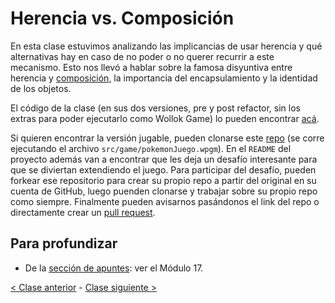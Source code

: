 # Herencia vs. Composición

En esta clase estuvimos analizando las implicancias de usar herencia y qué alternativas hay en caso de no poder o no querer recurrir a este mecanismo. Esto nos llevó a hablar sobre la famosa disyuntiva entre herencia y [composición](http://wiki.uqbar.org/wiki/articles/composicion--oop-.html), la importancia del encapsulamiento y la identidad de los objetos.

El código de la clase (en sus dos versiones, pre y post refactor, sin los extras para poder ejecutarlo como Wollok Game) lo pueden encontrar [acá](https://github.com/pdep-mit/ejemplos-de-clase-wollok/tree/master/ejemplos-de-clase/src/clase07/pokegotchi).

Si quieren encontrar la versión jugable, pueden clonarse este [repo](https://github.com/manumaso/clase-herencia-vs-composicion) (se corre ejecutando el archivo `src/game/pokemonJuego.wpgm`). En el `README` del proyecto además van a encontrar que les deja un desafío interesante para que se diviertan extendiendo el juego. Para participar del desafío, pueden forkear ese repositorio para crear su propio repo a partir del original en su cuenta de GitHub, luego puenden clonarse y trabajar sobre su propio repo como siempre. Finalmente pueden avisarnos pasándonos el link del repo o directamente crear un [pull request](https://help.github.com/es/articles/creating-a-pull-request-from-a-fork).

## Para profundizar

- De la [sección de apuntes](http://www.pdep.com.ar/material/apuntes): ver el Módulo 17.

[< Clase anterior](https://github.com/pdep-mit/bitacora-de-clase/blob/master/clase-22.md) - [Clase siguiente >](https://github.com/pdep-mit/bitacora-de-clase/blob/master/clase-24.md)
